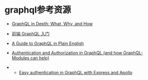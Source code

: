 # graphql参考资源

* [GraphQL in Depth: What, Why, and How](https://ponyfoo.com/articles/graphql-in-depth-what-why-and-how)
* [前端 GraphQL 入门](https://zhuanlan.zhihu.com/p/32073923)
* [A Guide to GraphQL in Plain English](https://medium.freecodecamp.org/a-beginners-guide-to-graphql-60e43b0a41f5)
* [Authentication and Authorization in GraphQL (and how GraphQL-Modules can help)](https://medium.com/the-guild/authentication-and-authorization-in-graphql-and-how-graphql-modules-can-help-fadc1ee5b0c2)

* * [Easy authentication in GraphQL with Express and Apollo](https://ikbendirk.nl/posts/easy-authentication-in-graphql-with-express-and-apollo)